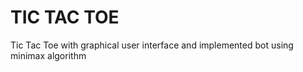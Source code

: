 # TIC TAC TOE 

Tic Tac Toe with graphical user interface and implemented bot using minimax algorithm
